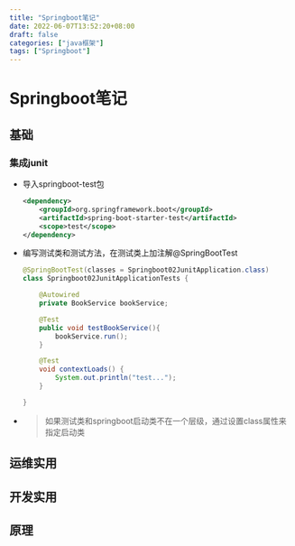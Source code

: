 ```yaml
---
title: "Springboot笔记"
date: 2022-06-07T13:52:20+08:00
draft: false
categories: ["java框架"]
tags: ["Springboot"]
---
```

# Springboot笔记

## 基础

### 集成junit

- 导入springboot-test包

  ```xml
  <dependency>
      <groupId>org.springframework.boot</groupId>
      <artifactId>spring-boot-starter-test</artifactId>
      <scope>test</scope>
  </dependency>
  ```

- 编写测试类和测试方法，在测试类上加注解@SpringBootTest

  ```java
  @SpringBootTest(classes = Springboot02JunitApplication.class)
  class Springboot02JunitApplicationTests {
  
      @Autowired
      private BookService bookService;
  
      @Test
      public void testBookService(){
          bookService.run();
      }
  
      @Test
      void contextLoads() {
          System.out.println("test...");
      }
  
  }
  ```

- > 如果测试类和springboot启动类不在一个层级，通过设置class属性来指定启动类

## 运维实用

## 开发实用

## 原理

